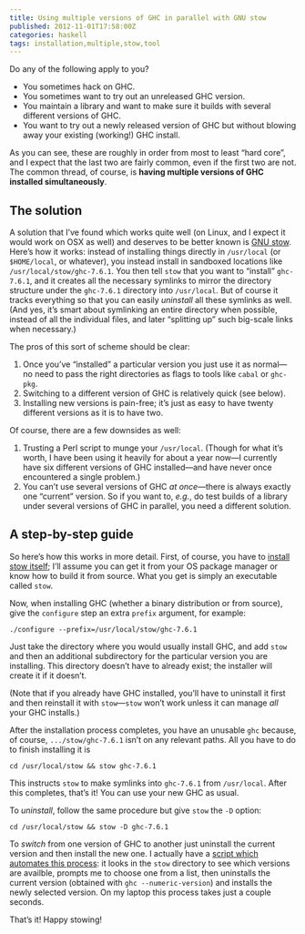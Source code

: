 ```yaml
---
title: Using multiple versions of GHC in parallel with GNU stow
published: 2012-11-01T17:58:00Z
categories: haskell
tags: installation,multiple,stow,tool
---
```


<p>Do any of the following apply to you?</p>
<ul>
<li>You sometimes hack on GHC.</li>
<li>You sometimes want to try out an unreleased GHC version.</li>
<li>You maintain a library and want to make sure it builds with several different versions of GHC.</li>
<li>You want to try out a newly released version of GHC but without blowing away your existing (working!) GHC install.</li>
</ul>
<p>As you can see, these are roughly in order from most to least “hard core”, and I expect that the last two are fairly common, even if the first two are not. The common thread, of course, is <strong>having multiple versions of GHC installed simultaneously</strong>.</p>
<h2 id="the-solution">The solution</h2>
<p>A solution that I’ve found which works quite well (on Linux, and I expect it would work on OSX as well) and deserves to be better known is <a href="http://www.gnu.org/software/stow/">GNU stow</a>. Here’s how it works: instead of installing things directly in <code>/usr/local</code> (or <code>$HOME/local</code>, or whatever), you instead install in sandboxed locations like <code>/usr/local/stow/ghc-7.6.1</code>. You then tell <code>stow</code> that you want to “install” <code>ghc-7.6.1</code>, and it creates all the necessary symlinks to mirror the directory structure under the <code>ghc-7.6.1</code> directory into <code>/usr/local</code>. But of course it tracks everything so that you can easily <em>uninstall</em> all these symlinks as well. (And yes, it’s smart about symlinking an entire directory when possible, instead of all the individual files, and later “splitting up” such big-scale links when necessary.)</p>
<p>The pros of this sort of scheme should be clear:</p>
<ol style="list-style-type:decimal;">
<li>Once you’ve “installed” a particular version you just use it as normal—no need to pass the right directories as flags to tools like <code>cabal</code> or <code>ghc-pkg</code>.</li>
<li>Switching to a different version of GHC is relatively quick (see below).</li>
<li>Installing new versions is pain-free; it’s just as easy to have twenty different versions as it is to have two.</li>
</ol>
<p>Of course, there are a few downsides as well:</p>
<ol style="list-style-type:decimal;">
<li>Trusting a Perl script to munge your <code>/usr/local</code>. (Though for what it’s worth, I have been using it heavily for about a year now—I currently have six different versions of GHC installed—and have never once encountered a single problem.)<br /></li>
<li>You can’t use several versions of GHC <em>at once</em>—there is always exactly one “current” version. So if you want to, <em>e.g.</em>, do test builds of a library under several versions of GHC in parallel, you need a different solution.</li>
</ol>
<h2 id="a-step-by-step-guide">A step-by-step guide</h2>
<p>So here’s how this works in more detail. First, of course, you have to <a href="http://www.gnu.org/software/stow/">install stow itself</a>; I’ll assume you can get it from your OS package manager or know how to build it from source. What you get is simply an executable called <code>stow</code>.</p>
<p>Now, when installing GHC (whether a binary distribution or from source), give the <code>configure</code> step an extra <code>prefix</code> argument, for example:</p>
<p><code>./configure --prefix=/usr/local/stow/ghc-7.6.1</code></p>
<p>Just take the directory where you would usually install GHC, and add <code>stow</code> and then an additional subdirectory for the particular version you are installing. This directory doesn’t have to already exist; the installer will create it if it doesn’t.</p>
<p>(Note that if you already have GHC installed, you’ll have to uninstall it first and then reinstall it with <code>stow</code>—<code>stow</code> won’t work unless it can manage <em>all</em> your GHC installs.)</p>
<p>After the installation process completes, you have an unusable <code>ghc</code> because, of course, <code>.../stow/ghc-7.6.1</code> isn’t on any relevant paths. All you have to do to finish installing it is</p>
<p><code>cd /usr/local/stow &amp;&amp; stow ghc-7.6.1</code></p>
<p>This instructs <code>stow</code> to make symlinks into <code>ghc-7.6.1</code> from <code>/usr/local</code>. After this completes, that’s it! You can use your new GHC as usual.</p>
<p>To <em>uninstall</em>, follow the same procedure but give <code>stow</code> the <code>-D</code> option:</p>
<p><code>cd /usr/local/stow &amp;&amp; stow -D ghc-7.6.1</code></p>
<p>To <em>switch</em> from one version of GHC to another just uninstall the current version and then install the new one. I actually have a <a href="http://hub.darcs.net/byorgey/brent/browse/Main.hs#109">script which automates this process</a>: it looks in the <code>stow</code> directory to see which versions are availble, prompts me to choose one from a list, then uninstalls the current version (obtained with <code>ghc --numeric-version</code>) and installs the newly selected version. On my laptop this process takes just a couple seconds.</p>
<p>That’s it! Happy stowing!</p>


